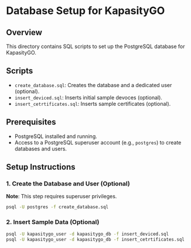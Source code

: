 # Database Setup for KapasityGO

## Overview

This directory contains SQL scripts to set up the PostgreSQL database for KapasityGO.

## Scripts

- `create_database.sql`: Creates the database and a dedicated user (optional).
- `insert_deviced.sql`: Inserts initial sample devoces (optional).
- `insert_cetrtificates.sql`: Inserts sample certificates (optional).

## Prerequisites

- PostgreSQL installed and running.
- Access to a PostgreSQL superuser account (e.g., `postgres`) to create databases and users.

## Setup Instructions

### 1. Create the Database and User (Optional)

**Note**: This step requires superuser privileges.

```bash
psql -U postgres -f create_database.sql
```

### 2. Insert Sample Data (Optional)

```bash
psql -U kapasitygo_user -d kapasitygo_db -f insert_deviced.sql
psql -U kapasitygo_user -d kapasitygo_db -f insert_cetrtificates.sql
```




